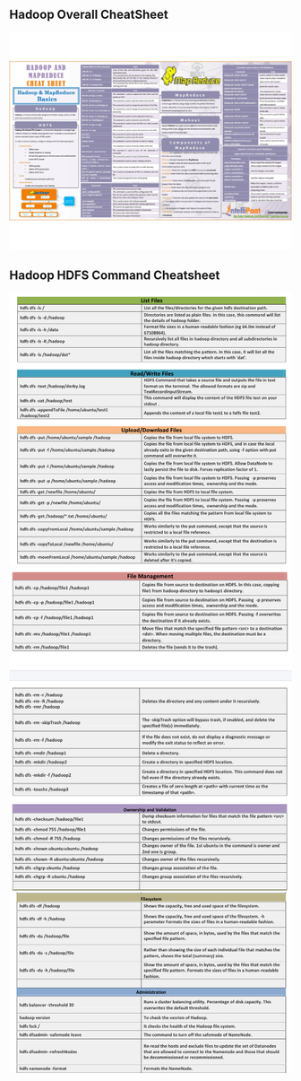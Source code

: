 ## Hadoop Overall CheatSheet
<img src="https://github.com/CorrineTan/Understanding-Hadoop-with-AWS-EMR/blob/main/Image/hadoop_cheatsheet.jpg">

## Hadoop HDFS Command Cheatsheet
<img src="https://github.com/CorrineTan/Understanding-Hadoop-with-AWS-EMR/blob/main/Image/hadoop_hdfs_cs1.png">

<img src="https://github.com/CorrineTan/Understanding-Hadoop-with-AWS-EMR/blob/main/Image/hadoop_hdfs_cs2.png">

<img src="https://github.com/CorrineTan/Understanding-Hadoop-with-AWS-EMR/blob/main/Image/hadoop_hdfs_cs3.png">
